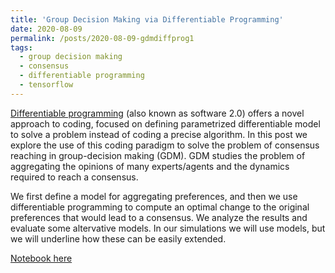 ```yaml
---
title: 'Group Decision Making via Differentiable Programming'
date: 2020-08-09
permalink: /posts/2020-08-09-gdmdiffprog1
tags:
  - group decision making
  - consensus
  - differentiable programming
  - tensorflow
---
```


[Differentiable programming](https://towardsdatascience.com/deep-learning-from-a-programmers-perspective-aka-differentiable-programming-ec6e8d1b7c60) (also known as software 2.0) offers a novel approach to coding, focused on defining parametrized differentiable model to solve a problem instead of coding a precise algorithm. In this post we explore the use of this coding paradigm to solve the problem of consensus reaching in group-decision making (GDM). GDM studies the problem of aggregating the opinions of many experts/agents and the dynamics required to reach a consensus. 

We first define a model for aggregating preferences, and then we use differentiable programming to compute an optimal change to the original preferences that would lead to a consensus. We analyze the results and evaluate some altervative models. In our simulations we will use models, but we will underline how these can be easily extended.

[Notebook here](https://nbviewer.jupyter.org/github/FMZennaro/GDM/blob/master/differentiable_programming/Simulation1.ipynb)

